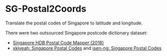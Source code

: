 # SG-Postal2Coords
Translate the postal codes of Singapore to latitude and longitude.

There were two outsourced Singapore postcode dictionary dataset:
- [Singapore HDB Postal Code Mapper (2018)](https://www.kaggle.com/datasets/mylee2009/singapore-postal-code-mapper)
- [xkjyeah: Singapore Postal Codes](https://github.com/xkjyeah/singapore-postal-codes) and [isen-ng: Singapore Postal Codes](https://github.com/isen-ng/singapore-postal-codes-1)
